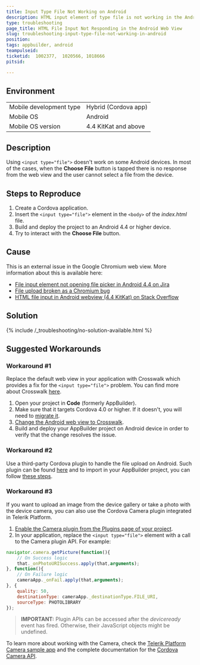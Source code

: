 ```yaml
---
title: Input Type File Not Working on Android
description: HTML input element of type file is not working in the Android web view.
type: troubleshooting
page_title: HTML File Input Not Responding in the Android Web View
slug: troubleshooting-input-type-file-not-working-in-android
position:
tags: appbuilder, android
teampulseid:
ticketid:  1002377,  1020566, 1018666
pitsid:

---
```


## Environment
<table>
  <tr>
    <td>Mobile development type</td>
    <td>Hybrid (Cordova app)</td>	
  </tr>
  <tr>
    <td>Mobile OS</td>
    <td>Android</td>	
  </tr>
  <tr>
    <td>Mobile OS version</td>
    <td>4.4 KitKat and above</td>	
  </tr>  
</table>

## Description
Using `<input type="file">` doesn't work on some Android devices. In most of the cases, when the **Choose File** button is tapped there is no response from the web view and the user cannot select a file from the device. 


## Steps to Reproduce
1. Create a Cordova application.
1. Insert the `<input type="file">` element in the `<body>` of the *index.html* file.
1. Build and deploy the project to an Android 4.4 or higher device.
1. Try to interact with the **Choose File** button.

## Cause
This is an external issue in the Google Chromium web view. More information about this is available here:

* [File input element not opening file picker in Android 4.4 on Jira](https://issues.apache.org/jira/browse/CB-5294)
* [File upload broken as a Chromium bug](https://bugs.chromium.org/p/chromium/issues/detail?id=278640)
* [HTML file input in Android webview (4.4 KitKat) on Stack Overflow](https://stackoverflow.com/questions/19882331/html-file-input-in-android-webview-android-4-4-kitkat)

## Solution
{% include /_troubleshooting/no-solution-available.html %}

## Suggested Workarounds
### Workaround #1
Replace the default web view in your application with Crosswalk which provides a fix for the `<input type="file">` problem. You can find more about Crosswalk [here](https://crosswalk-project.org/).

1. Open your project in **Code** (formerly AppBuilder).
1. Make sure that it targets Cordova 4.0 or higher. If it doesn't, you will need to [migrate it](https://docs.telerik.com/platform/appbuilder/cordova/configuring-your-app/configure-target-framework#procedure).
1. [Change the Android web view to Crosswalk](https://docs.telerik.com/platform/appbuilder/cordova/configuring-your-app/configure-web-views).
1. Build and deploy your AppBuilder project on Android device in order to verify that the change resolves the issue.

### Workaround #2
Use a third-party Cordova plugin to handle the file upload on Android. Such plugin can be found [here](https://github.com/MaginSoft/MFileChooser) and to import in your AppBuilder project, you can follow [these steps](https://docs.telerik.com/platform/appbuilder/cordova/using-plugins/using-custom-plugins/add-custom-plugins). 

### Workaround #3
If you want to upload an image from the device gallery or take a photo with the device camera, you can also use the Cordova Camera plugin integrated in Telerik Platform.

1. [Enable the Camera plugin from the Plugins page of your project](https://docs.telerik.com/platform/appbuilder/cordova/using-plugins/using-core-plugins/enable-disable-core).
1. In your application, replace the `<input type="file">` element with a call to the Camera plugin API. For example:

```JavaScript
navigator.camera.getPicture(function(){
    // On Success logic
    that._onPhotoURISuccess.apply(that,arguments);
}, function(){
    // On Failure logic
    cameraApp._onFail.apply(that,arguments);
}, {
    quality: 50,
    destinationType: cameraApp._destinationType.FILE_URI,
    sourceType: PHOTOLIBRARY
});
```
> **IMPORTANT:** Plugin APIs can be accessed after the *deviceready* event has fired. Otherwise, their JavaScript objects might be undefined.

To learn more about working with the Camera, check the [Telerik Platform Camera sample app](https://docs.telerik.com/platform/samples/Sample-Camera/) and the complete documentation for the [Cordova Camera API](https://github.com/apache/cordova-plugin-camera).